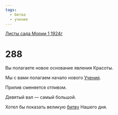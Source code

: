 ```yaml
---
tags:
  - битва
  - учение
---
```


[Листы сада Мории 1 1924г](/agni/1924)

# 288
Вы полагаете новое основание явления Красоты.   

Мы с вами полагаем начало нового [Учения](/tag/#учение).   

Прилив сменяется отливом.   

Девятый вал — самый большой.   

Хотел бы показать великую [битву](/tag/#битва) Нашего дня.   

